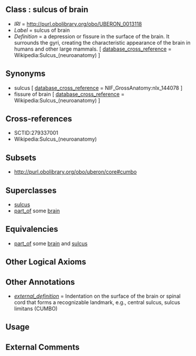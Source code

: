 
## Class : sulcus of brain

 * *IRI* = http://purl.obolibrary.org/obo/UBERON_0013118
 * *Label* = sulcus of brain
 * *Definition* = a depression or fissure in the surface of the brain. It surrounds the gyri, creating the characteristic appearance of the brain in humans and other large mammals. [ [database_cross_reference](../../ef/oboInOwl#hasDbXref.md) = Wikipedia:Sulcus_(neuroanatomy) ]

## Synonyms

 * sulcus [ [database_cross_reference](../../ef/oboInOwl#hasDbXref.md) = NIF_GrossAnatomy:nlx_144078 ]
 * fissure of brain [ [database_cross_reference](../../ef/oboInOwl#hasDbXref.md) = Wikipedia:Sulcus_(neuroanatomy) ]

## Cross-references

 * SCTID:279337001
 * Wikipedia:Sulcus_(neuroanatomy)

## Subsets

 * http://purl.obolibrary.org/obo/uberon/core#cumbo

## Superclasses

 * [sulcus](../../UBERON/93/UBERON_0000093.md)
 * [part_of](../../BFO/50/BFO_0000050.md) some [brain](../../UBERON/55/UBERON_0000955.md)

## Equivalencies

 * [part_of](../../BFO/50/BFO_0000050.md) some [brain](../../UBERON/55/UBERON_0000955.md) and [sulcus](../../UBERON/93/UBERON_0000093.md)

## Other Logical Axioms


## Other Annotations

 * *[external_definition](../../UBPROP/01/UBPROP_0000001.md)* = Indentation on the surface of the brain or spinal cord that forms a recognizable landmark, e.g., central sulcus, sulcus limitans (CUMBO)

## Usage


## External Comments

